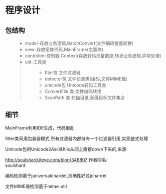 <h1>程序设计</h1>
<h2>包结构</h2>
<ul>
<blockquote><li>model-存放业务逻辑,BatchConvert(文件编码批量转换)</li>
<li>view-存放窗体代码,MainFrame(主窗体)</li>
<li>controller-控制器,Context(存放转码准备数据,转发业务逻辑,异常处理)</li>
<li>util-工具类<ul>
<blockquote><li>flter包 文件过滤器</li>
<li>detector包 文件侦测类(编码,文件MIME值)</li>
<li>unicode包 Unicode转码工具类</li>
<li>ConvertFile  类 文件编码转换</li>
<li>ScanPath 类 扫描目录,获得目标文件集合  </li>
</blockquote></ul>
</li>
</ul>
<h2>细节</h2>
<p>MainFrame利用IDE生成，代码很乱</p>
<p>filter类采用包装器模式,所有过滤器内部持有一个过滤器引用,实现链式处理</p>
<p>Unicode包的Unicode2AsciiUtils从网上直接down下来的,来源:</p>
<p><a href='http://soulshard.iteye.com/blog/346807'><a href='http://soulshard.iteye.com/blog/346807'>http://soulshard.iteye.com/blog/346807</a></a>
作者网名:<br>
soulshard<br>
</p>
<p>编码检测基于juniversalchardet,准确性好过jchardet</p>
<p>文件MIME值检测基于mime-util</p>